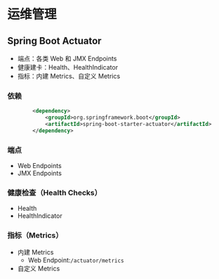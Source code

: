 # 运维管理

## Spring Boot Actuator

- 端点：各类 Web 和 JMX Endpoints
- 健康建卡：Health、HealthIndicator
- 指标：内建 Metrics、自定义 Metrics

### 依赖

```xml
        <dependency>
            <groupId>org.springframework.boot</groupId>
            <artifactId>spring-boot-starter-actuator</artifactId>
        </dependency>
```

### 端点

- Web Endpoints
- JMX Endpoints

### 健康检查（Health Checks）

- Health
- HealthIndicator

### 指标（Metrics）

- 内建 Metrics
  - Web Endpoint:`/actuator/metrics`
- 自定义 Metrics
